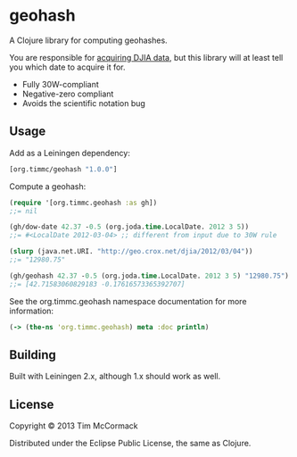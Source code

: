 # geohash

A Clojure library for computing geohashes.

You are responsible for [acquiring DJIA data](http://wiki.xkcd.com/geohashing/Dow_Jones_Industrial_Average),
but this library will at least tell you which date to acquire it for.

* Fully 30W-compliant
* Negative-zero compliant
* Avoids the scientific notation bug

## Usage

Add as a Leiningen dependency:

```clojure
[org.timmc/geohash "1.0.0"]
```

Compute a geohash:

```clojure
(require '[org.timmc.geohash :as gh])
;;= nil

(gh/dow-date 42.37 -0.5 (org.joda.time.LocalDate. 2012 3 5))
;;= #<LocalDate 2012-03-04> ;; different from input due to 30W rule

(slurp (java.net.URI. "http://geo.crox.net/djia/2012/03/04"))
;;= "12980.75"

(gh/geohash 42.37 -0.5 (org.joda.time.LocalDate. 2012 3 5) "12980.75")
;;= [42.71583060829183 -0.17616573365392707]
```

See the org.timmc.geohash namespace documentation for more information:

```clojure
(-> (the-ns 'org.timmc.geohash) meta :doc println)
```

## Building

Built with Leiningen 2.x, although 1.x should work as well.

## License

Copyright © 2013 Tim McCormack

Distributed under the Eclipse Public License, the same as Clojure.
